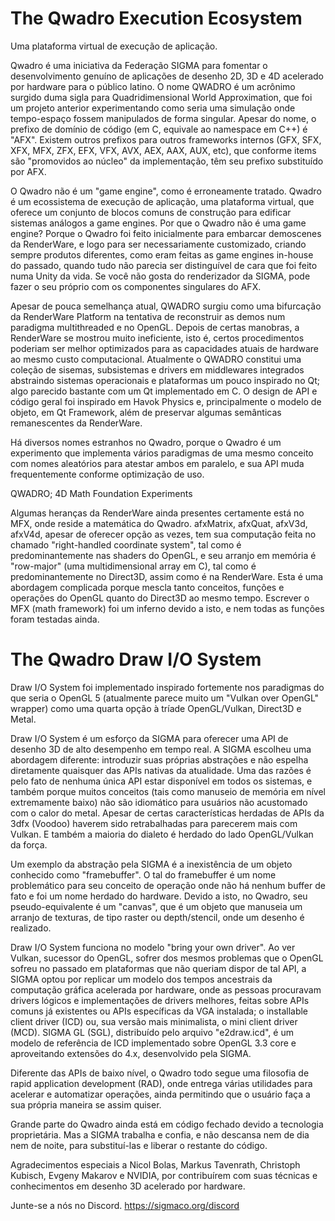 # The Qwadro Execution Ecosystem
Uma plataforma virtual de execução de aplicação.

Qwadro é uma iniciativa da Federação SIGMA para fomentar o desenvolvimento genuíno de aplicações de desenho 2D, 3D e 4D acelerado por hardware para o público latino. O nome QWADRO é um acrônimo surgido duma sigla para Quadridimensional World Approximation, que foi um projeto anterior experimentando como seria uma simulação onde tempo-espaço fossem manipulados de forma singular.
Apesar do nome, o prefixo de domínio de código (em C, equivale ao namespace em C++) é "AFX". Existem outros prefixos para outros frameworks internos (GFX, SFX, XFX, MFX, ZFX, EFX, VFX, AVX, AEX, AAX, AUX, etc), que conforme items são "promovidos ao núcleo" da implementação, têm seu prefixo substituído por AFX.

O Qwadro não é um "game engine", como é erroneamente tratado. Qwadro é um ecossistema de execução de aplicação, uma plataforma virtual, que oferece um conjunto de blocos comuns de construção para edificar sistemas análogos a game engines.
Por que o Qwadro não é uma game engine? Porque o Qwadro foi feito inicialmente para embarcar demoscenes da RenderWare, e logo para ser necessariamente customizado, criando sempre produtos diferentes, como eram feitas as game engines in-house do passado, quando tudo não parecia ser distinguível de cara que foi feito numa Unity da vida. Se você não gosta do renderizador da SIGMA, pode fazer o seu próprio com os componentes singulares do AFX.

Apesar de pouca semelhança atual, QWADRO surgiu como uma bifurcação da RenderWare Platform na tentativa de reconstruir as demos num paradigma multithreaded e no OpenGL.
Depois de certas manobras, a RenderWare se mostrou muito ineficiente, isto é, certos procedimentos poderiam ser melhor optimizados para as capacidades atuais de hardware ao mesmo custo computacional.
Atualmente o QWADRO constitui uma coleção de sisemas, subsistemas e drivers em middlewares integrados abstraindo sistemas operacionais e plataformas um pouco inspirado no Qt; algo parecido bastante com um Qt implementado em C.
O design de API e código geral foi inspirado em Havok Physics e, principalmente o modelo de objeto, em Qt Framework, além de preservar algumas semânticas remanescentes da RenderWare.

Há diversos nomes estranhos no Qwadro, porque o Qwadro é um experimento que implementa vários paradigmas de uma mesmo conceito com nomes aleatórios para atestar ambos em paralelo, e sua API muda frequentemente conforme optimização de uso.

QWADRO; 4D Math Foundation Experiments

Algumas heranças da RenderWare ainda presentes certamente está no MFX, onde reside a matemática do Qwadro.
afxMatrix, afxQuat, afxV3d, afxV4d, apesar de oferecer opção as vezes, tem sua computação feita no chamado "right-handled coordinate system", tal como é predominantemente nas shaders do OpenGL, e seu arranjo em memória é "row-major" (uma multidimensional array em C), tal como é predominantemente no Direct3D, assim como é na RenderWare.
Esta é uma abordagem complicada porque mescla tanto conceitos, funções e operações do OpenGL quanto do Direct3D ao mesmo tempo. Escrever o MFX (math framework) foi um inferno devido a isto, e nem todas as funções foram testadas ainda.

# The Qwadro Draw I/O System

Draw I/O System foi implementado inspirado fortemente nos paradigmas do que seria o OpenGL 5 (atualmente parece muito um "Vulkan over OpenGL" wrapper) como uma quarta opção à tríade OpenGL/Vulkan, Direct3D e Metal.

Draw I/O System é um esforço da SIGMA para oferecer uma API de desenho 3D de alto desempenho em tempo real. A SIGMA escolheu uma abordagem diferente: introduzir suas próprias abstrações e não espelha diretamente quaisquer das APIs nativas da atualidade. Uma das razões é pelo fato de nenhuma única API estar disponível em todos os sistemas, e também porque muitos conceitos (tais como manuseio de memória em nível extremamente baixo) não são idiomático para usuários não acustomado com o calor do metal.
Apesar de certas características herdadas de APIs da 3dfx (Voodoo) haverem sido retrabalhadas para parecerem mais com Vulkan. E também a maioria do dialeto é herdado do lado OpenGL/Vulkan da força.

Um exemplo da abstração pela SIGMA é a inexistência de um objeto conhecido como "framebuffer". O tal do framebuffer é um nome problemático para seu conceito de operação onde não há nenhum buffer de fato e foi um nome herdado do hardware. Devido a isto, no Qwadro, seu pseudo-equivalente é um "canvas", que é um objeto que manuseia um arranjo de texturas, de tipo raster ou depth/stencil, onde um desenho é realizado.

Draw I/O System funciona no modelo "bring your own driver". Ao ver Vulkan, sucessor do OpenGL, sofrer dos mesmos problemas que o OpenGL sofreu no passado em plataformas que não queriam dispor de tal API, a SIGMA optou por replicar um modelo dos tempos ancestrais da computação gráfica acelerada por hardware, onde as pessoas procuravam drivers lógicos e implementações de drivers melhores, feitas sobre APIs comuns já existentes ou APIs específicas da VGA instalada; o installable client driver (ICD) ou, sua versão mais minimalista, o mini client driver (MCD).
SIGMA GL (SGL), distribuído pelo arquivo "e2draw.icd", é um modelo de referência de ICD implementado sobre OpenGL 3.3 core e aproveitando extensões do 4.x, desenvolvido pela SIGMA.

Diferente das APIs de baixo nível, o Qwadro todo segue uma filosofia de rapid application development (RAD), onde entrega várias utilidades para acelerar e automatizar operações, ainda permitindo que o usuário faça a sua própria maneira se assim quiser.

Grande parte do Qwadro ainda está em código fechado devido a tecnologia proprietária. Mas a SIGMA trabalha e confia, e não descansa nem de dia nem de noite, para substituí-las e liberar o restante do código.

Agradecimentos especiais a Nicol Bolas, Markus Tavenrath, Christoph Kubisch, Evgeny Makarov e NVIDIA, por contribuírem com suas técnicas e conhecimentos em desenho 3D acelerado por hardware.

Junte-se a nós no Discord. https://sigmaco.org/discord
